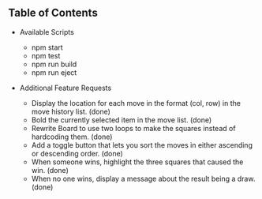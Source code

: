 ## Table of Contents

- Available Scripts
  - npm start
  - npm test
  - npm run build
  - npm run eject

- Additional Feature Requests
  - Display the location for each move in the format (col, row) in the move history list. (done)
  - Bold the currently selected item in the move list. (done)
  - Rewrite Board to use two loops to make the squares instead of hardcoding them. (done)
  - Add a toggle button that lets you sort the moves in either ascending or descending order. (done)
  - When someone wins, highlight the three squares that caused the win. (done)
  - When no one wins, display a message about the result being a draw. (done)
